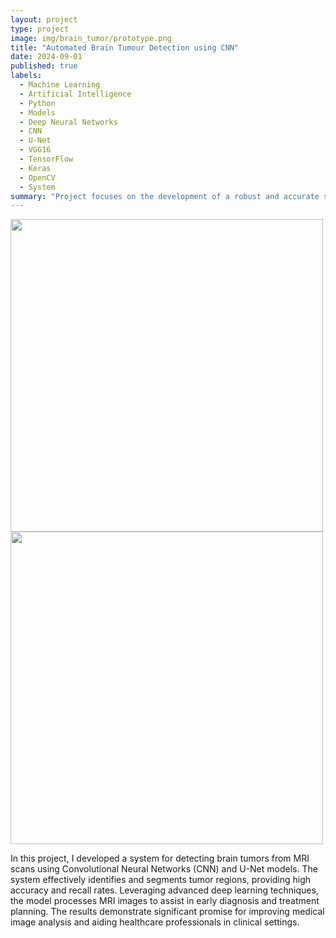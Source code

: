 ```yaml
---
layout: project
type: project
image: img/brain_tumor/prototype.png
title: "Automated Brain Tumour Detection using CNN"
date: 2024-09-01
published: true
labels:
  - Machine Learning
  - Artificial Intelligence
  - Python
  - Models
  - Deep Neural Networks
  - CNN
  - U-Net
  - VGG16
  - TensorFlow
  - Keras
  - OpenCV
  - System
summary: "Project focuses on the development of a robust and accurate system for detecting brain tumors from MRI scans using advanced deep learning techniques. The core of the project leverages Convolutional Neural Networks (CNN) and U-Net models to achieve high precision in tumor identification and segmentation."
---
```


<div class="text-center p-4">
  <img width="500px" src="../img/brain_tumor/model_integration_pipeline.png" class="img-thumbnail" >
  <img width="500px" src="../img/brain_tumor/prototype_results.png" class="img-thumbnail" >
</div>

In this project, I developed a system for detecting brain tumors from MRI scans using Convolutional Neural Networks (CNN) and U-Net models. The system effectively identifies and segments tumor regions, providing high accuracy and recall rates. Leveraging advanced deep learning techniques, the model processes MRI images to assist in early diagnosis and treatment planning. The results demonstrate significant promise for improving medical image analysis and aiding healthcare professionals in clinical settings.

